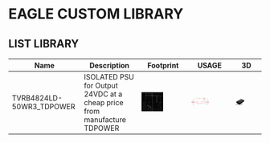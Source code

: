 # EAGLE CUSTOM LIBRARY

## LIST LIBRARY
Name | Description | Footprint | USAGE | 3D
---- | ----------- | ------- | ------- | -------
TVRB4824LD-50WR3_TDPOWER | ISOLATED PSU for Output 24VDC at a cheap price from manufacture TDPOWER | <img src="DOC/TVRB4824LD-50WR3_FOOTPRINT.png" width="50%" height="50%"> | <img src="DOC/TVRB4824LD-50WR3_EXAMPLE.png" width="50%" height="50%">  | <img src="DOC/TVRB4824LV-50WR3_3D.png" width="50%"  height="50%">